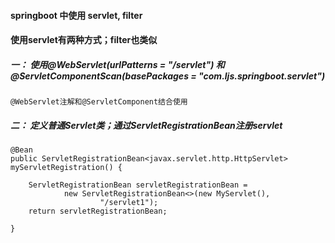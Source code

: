 

#### springboot 中使用 servlet, filter


####  使用servlet有两种方式；filter也类似

##### 一： 使用@WebServlet(urlPatterns = "/servlet") 和@ServletComponentScan(basePackages = "com.ljs.springboot.servlet")


    @WebServlet注解和@ServletComponent结合使用


##### 二： 定义普通Servlet类；通过ServletRegistrationBean注册servlet
    
    @Bean
    public ServletRegistrationBean<javax.servlet.http.HttpServlet> myServletRegistration() {
    
        ServletRegistrationBean servletRegistrationBean =
                new ServletRegistrationBean<>(new MyServlet(),
                        "/servlet1");
        return servletRegistrationBean;
    
    }


